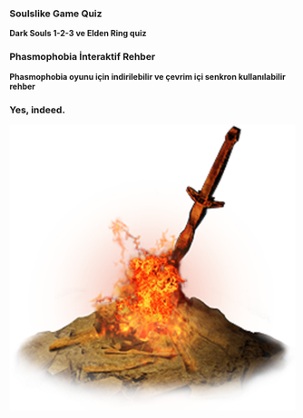 <div class="card">
  <h3>Soulslike Game Quiz</h3>
  <p><b>Dark Souls 1-2-3 ve Elden Ring quiz</b><br></p>
  <a href="https://vittoriocodes.github.io/soulsquiz"><span class="card-link-spanner"></span></a>
</div>
<div class="card">
  <h3>Phasmophobia İnteraktif Rehber</h3>
  <p><b>Phasmophobia oyunu için indirilebilir ve çevrim içi senkron kullanılabilir rehber</b><br></p>
  <a href="https://tybayn.github.io/phasmo-cheat-sheet-tr/"><span class="card-link-spanner"></span></a>
</div>
<div class="card">
  <h3>Yes, indeed.</h3>
  <img src="./soulsquiz/images/bonfire.png"></img><br>
  <span class="card-link-spanner"></span>
</div>
